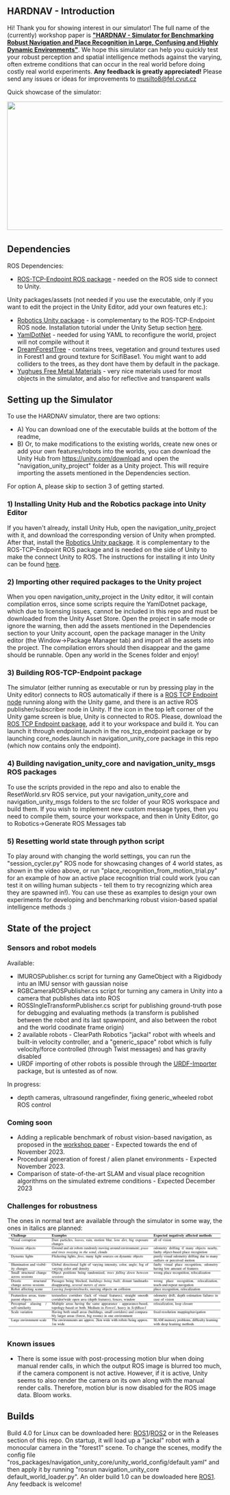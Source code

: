 ## HARDNAV - Introduction
Hi! Thank you for showing interest in our simulator! The full name of the (currently) workshop paper is [**"HARDNAV - Simulator for Benchmarking Robust Navigation and Place Recognition in Large, Confusing and Highly Dynamic Environments"**](https://drive.google.com/drive/folders/1P0P6gtV69hoTc37NbpVFxB2imXVYpxip). We hope this simulator can help you quickly test your robust perception and spatial intelligence methods against the varying, often extreme conditions that can occur in the real world before doing costly real world experiments. **Any feedback is greatly appreciated!** Please send any issues or ideas for improvements to musilto8@fel.cvut.cz

Quick showcase of the simulator:

[<img src="https://img.youtube.com/vi/AT6wtF-p_fQ/hqdefault.jpg" width="600" height="300"
/>](https://www.youtube.com/embed/AT6wtF-p_fQ)

## Dependencies
ROS Dependencies:
- [ROS-TCP-Endpoint ROS package](https://github.com/Unity-Technologies/ROS-TCP-Endpoint) - needed on the ROS side to connect to Unity.
  
Unity packages/assets (not needed if you use the executable, only if you want to edit the project in the Unity Editor, add your own features etc.):
- [Robotics Unity package](https://github.com/Unity-Technologies/ROS-TCP-Connector) - is complementary to the ROS-TCP-Endpoint ROS node. Installation tutorial under the Unity Setup section [here](https://github.com/Unity-Technologies/Unity-Robotics-Hub/blob/main/tutorials/ros_unity_integration/setup.md).
- [YamlDotNet](https://assetstore.unity.com/packages/tools/integration/yamldotnet-for-unity-36292) - needed for using YAML to reconfigure the world, project will not compile without it
- [DreamForestTree](https://assetstore.unity.com/packages/3d/vegetation/trees/dream-forest-tree-105297) - contains trees, vegetation and ground textures used in Forest1 and ground texture for ScifiBase1. You might want to add colliders to the trees, as they dont have them by default in the package.
- [Yughues Free Metal Materials](https://assetstore.unity.com/packages/2d/textures-materials/metals/yughues-free-metal-materials-12949) - very nice materials used for most objects in the simulator, and also for reflective and transparent walls

## Setting up the Simulator
To use the HARDNAV simulator, there are two options:
- A) You can download one of the executable builds at the bottom of the readme,
- B) Or, to make modifications to the existing worlds, create new ones or add your own features/robots into the worlds, you can download the Unity Hub from https://unity.com/download and open the "navigation_unity_project" folder as a Unity project. This will require importing the assets mentioned in the Dependencies section.
 
For option A, please skip to section 3 of getting started. 


### 1) Installing Unity Hub and the Robotics package into Unity Editor
If you haven't already, install Unity Hub, open the navigation_unity_project with it, and download the corresponding version of Unity when prompted. After that, install the [Robotics Unity package](https://github.com/Unity-Technologies/ROS-TCP-Connector). it is complementary to the ROS-TCP-Endpoint ROS package and is needed on the side of Unity to make the connect Unity to ROS. The instructions for installing it into Unity can be found [here](https://github.com/Unity-Technologies/Unity-Robotics-Hub/blob/main/tutorials/ros_unity_integration/setup.md).

### 2) Importing other required packages to the Unity project
When you open navigation_unity_project in the Unity editor, it will contain compilation erros, since some scripts require the YamlDotnet package, which due to licensing issues, cannot be included in this repo and must be downloaded from the Unity Asset Store. Open the project in safe mode or ignore the warning, then add the assets mentioned in the Dependencies section to your Unity account, open the package manager in the Unity editor (the Window->Package Manager tab) and import all the assets into the project. The compilation errors should then disappear and the game should be runnable. Open any world in the Scenes folder and enjoy!

### 3) Building ROS-TCP-Endpoint package
The simulator (either running as executable or run by pressing play in the Unity editor) connects to ROS automatically if there is a [ROS TCP Endpoint node](https://github.com/Unity-Technologies/ROS-TCP-Endpoint) running along with the Unity game, and there is an active ROS publisher/subscriber node in Unity. If the icon in the top left corner of the Unity game screen is blue, Unity is connected to ROS. Please, download the [ROS TCP Endpoint package](https://github.com/Unity-Technologies/ROS-TCP-Endpoint), add it to your workspace and build it. You can launch it through endpoint.launch in the ros_tcp_endpoint package or by launching core_nodes.launch in navigation_unity_core package in this repo (which now contains only the endpoint).

### 4) Building navigation_unity_core and navigation_unity_msgs ROS packages 
To use the scripts provided in the repo and also to enable the ResetWorld.srv ROS service, put your navigation_unity_core and navigation_unity_msgs folders to the src folder of your ROS workspace and build them. If you wish to implement new custom message types, then you need to compile them, source your workspace, and then in Unity Editor, go to Robotics->Generate ROS Messages tab

### 5) Resetting world state through python script
To play around with changing the world settings, you can run the "session_cycler.py" ROS node for showcasing changes of 4 world states, as shown in the video above, or run "place_recognition_from_motion_trial.py" for an example of how an active place recognition trial could work (you can test it on willing human subjects - tell them to try recognizing which area they are spawned in!). You can use these as examples to design your own experiments for developing and benchmarking robust vision-based spatial intelligence methods :)

## State of the project
### Sensors and robot models
Available:
- IMUROSPublisher.cs script for turning any GameObject with a Rigidbody intu an IMU sensor with gaussian noise
- RGBCameraROSPublisher.cs script for turning any camera in Unity into a camera that publishes data into ROS
- ROSSIngleTransformPublisher.cs script for publishing ground-truth pose for debugging and evaluating methods (a transform is published between the robot and its last spawnpoint, and also between the robot and the world coodinate frame origin)
- 2 available robots - ClearPath Robotics "jackal" robot with wheels and built-in velocity controller, and a "generic_space" robot which is fully velocity/force controlled (through Twist messages) and has gravity disabled
- URDF importing of other robots is possible through the [URDF-Importer](https://github.com/Unity-Technologies/URDF-Importer) package, but is untested as of now.
  
In progress:
- depth cameras, ultrasound rangefinder, fixing generic_wheeled robot ROS control
### Coming soon
- Adding a replicable benchmark of robust vision-based navigation, as proposed in the [workshop paper](https://drive.google.com/drive/folders/1P0P6gtV69hoTc37NbpVFxB2imXVYpxip) - Expected towards the end of November 2023.
- Procedural generation of forest / alien planet environments - Expected November 2023.
- Comparison of state-of-the-art SLAM and visual place recognition algorithms on the simulated extreme conditions - Expected December 2023

### Challenges for robustness
The ones in normal text are available through the simulator in some way, the ones in italics are planned:
![Alt text](media/challenges.png)

### Known issues
- There is some issue with post-processing motion blur when doing manual render calls, in which the output ROS image is blurred too much, if the camera component is not active. However, if it is active, Unity seems to also render the camera on its own along with the manual render calls. Therefore, motion blur is now disabled for the ROS image data. Bloom works.

## Builds
Build 4.0 for Linux can be downloaded here: [ROS1](https://nasmrs.felk.cvut.cz/index.php/s/gmoZzeaP866KG2e)/[ROS2](https://nasmrs.felk.cvut.cz/index.php/s/H1vt6o2kvdWlDQ0) or in the Releases section of this repo. On startup, it will load up a "jackal" robot with a monocular camera in the "forest1" scene. To change the scenes, modify the config file "ros_packages/navigation_unity_core/unity_world_config/default.yaml" and then apply it by running "rosrun navigation_unity_core default_world_loader.py". An older build 1.0 can be dowloaded here [ROS1](https://nasmrs.felk.cvut.cz/index.php/s/pb72nPHCTmn9cF2). Any feedback is welcome!
